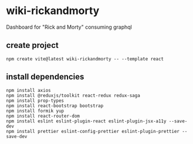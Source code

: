# wiki-rickandmorty

Dashboard for "Rick and Morty" consuming graphql

## create project

```properties
npm create vite@latest wiki-rickandmorty -- --template react
```

## install dependencies

```properties
npm install axios
npm install @reduxjs/toolkit react-redux redux-saga
npm install prop-types
npm install react-bootstrap bootstrap
npm install formik yup
npm install react-router-dom
npm install eslint eslint-plugin-react eslint-plugin-jsx-a11y --save-dev
npm install prettier eslint-config-prettier eslint-plugin-prettier --save-dev
```
